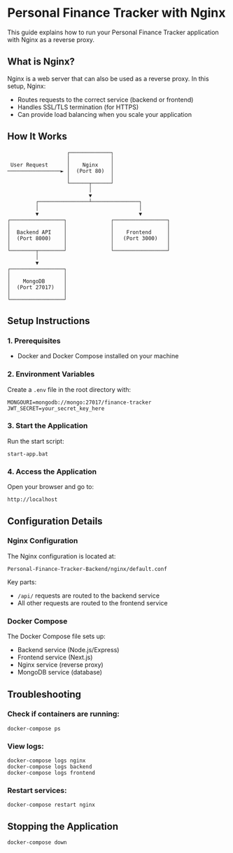 # Personal Finance Tracker with Nginx

This guide explains how to run your Personal Finance Tracker application with Nginx as a reverse proxy.

## What is Nginx?

Nginx is a web server that can also be used as a reverse proxy. In this setup, Nginx:
- Routes requests to the correct service (backend or frontend)
- Handles SSL/TLS termination (for HTTPS)
- Can provide load balancing when you scale your application

## How It Works

```
                   ┌─────────────┐
                   │             │
 User Request      │    Nginx    │
─────────────────► │  (Port 80)  │
                   │             │
                   └──────┬──────┘
                          │
                          ▼
         ┌────────────────┴───────────────┐
         │                                │
         ▼                                ▼
┌─────────────────┐              ┌─────────────────┐
│                 │              │                 │
│  Backend API    │              │    Frontend     │
│  (Port 8000)    │              │   (Port 3000)   │
│                 │              │                 │
└────────┬────────┘              └─────────────────┘
         │
         ▼
┌─────────────────┐
│                 │
│    MongoDB      │
│  (Port 27017)   │
│                 │
└─────────────────┘
```

## Setup Instructions

### 1. Prerequisites

- Docker and Docker Compose installed on your machine

### 2. Environment Variables

Create a `.env` file in the root directory with:

```
MONGOURI=mongodb://mongo:27017/finance-tracker
JWT_SECRET=your_secret_key_here
```

### 3. Start the Application

Run the start script:

```
start-app.bat
```

### 4. Access the Application

Open your browser and go to:
```
http://localhost
```

## Configuration Details

### Nginx Configuration

The Nginx configuration is located at:
```
Personal-Finance-Tracker-Backend/nginx/default.conf
```

Key parts:
- `/api/` requests are routed to the backend service
- All other requests are routed to the frontend service

### Docker Compose

The Docker Compose file sets up:
- Backend service (Node.js/Express)
- Frontend service (Next.js)
- Nginx service (reverse proxy)
- MongoDB service (database)

## Troubleshooting

### Check if containers are running:
```
docker-compose ps
```

### View logs:
```
docker-compose logs nginx
docker-compose logs backend
docker-compose logs frontend
```

### Restart services:
```
docker-compose restart nginx
```

## Stopping the Application

```
docker-compose down
```